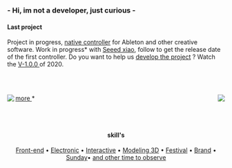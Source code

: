 <h3 align="left">- Hi, im not a developer, just curious -</h3>


<h4 align="left">Last project</h5>


<p align="left"> Project in progress, <a href="https://github.com/Sercurio/MIDIPots">native controller</a> for Ableton and other creative software. Work in progress* with <a href="https://wiki.seeedstudio.com/Seeeduino-XIAO/">Seeed xiao</a>, follow to get the release date of the first controller. Do you want to help us <a href="https://github.com/Sercurio/MIDIPots/issue">develop the project</a> ? Watch the <a href="https://github.com/berru-g/Microcontroller-USB-midi">V-1.0.0 </a> of 2020.</p>


<br>
 <br>

<div width="100%">
 <a href="https://github.com/berru-g/github-readme-activity-graph"><img align="left" max-width="600px" src="https://activity-graph.herokuapp.com/graph?username=berru-g&amp;te_color=white&bg_color=fffff0&color=708090&line=24292e&point=24292e&area=true&hide_border=true"/>


<a href="https://github.com/berru-g/github-readme-stats"><img align="right" src="https://github-readme-stats.vercel.app/api/top-langs/?username=berru-g&amp;te_color=white&amp;bg_color=fffff0&color=708090&line=24292e&point=24292e&area=true&hide_border=true&custom_title=Favorite-language&amp;langs_count=9&amp;layout=compact"/>
 
 </div>

 

 <p><a href="https://berru-g.github.io/Make-play-PLAN/" align="left">more </a>*</p>
<br>
 <br>


  <h4 align=center>skill's</h4>

<p align="center">
  <a href="https://codepen.io/h-lautre">Front-end</a> &bull;
  <a href="https://berru-g.github.io/Make-Play/">Electronic</a> &bull;
  <a href="https://berru-g.github.io/Lego-revisited/">Interactive</a> &bull;
  <a href="https://sketchfab.com/g-leberruyer">Modeling 3D</a> &bull;
  <a href="https://berru-g.github.io/assoberru/">Festival</a> &bull;
  <a href="https://berru-clothing.com">Brand</a> &bull;
  <a href="https://berru-g.github.io/Lego-revisited/">Sunday</a>&bull;
  <a href="https://berru-g.github.io/couteau-adam">and other time to observe</a>
</p>
